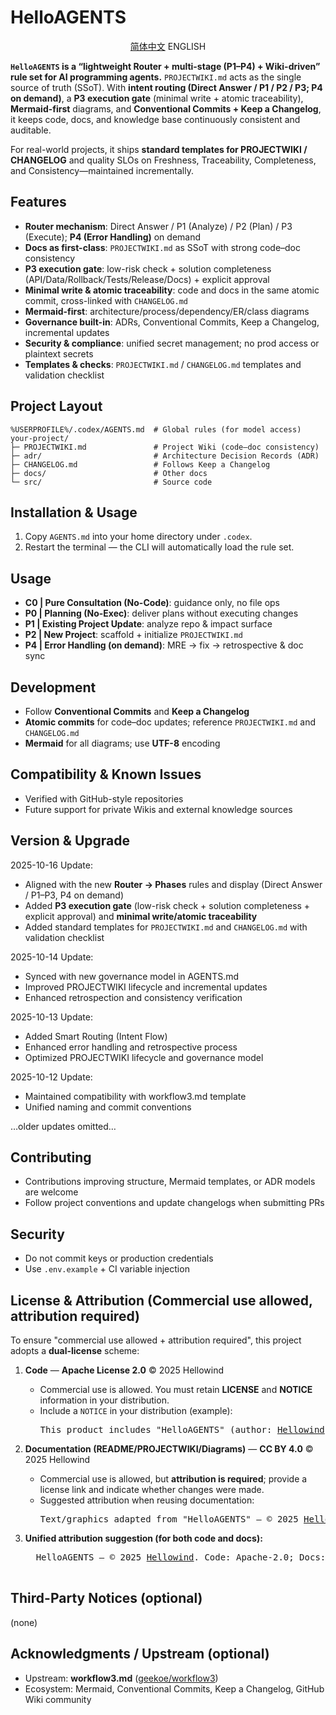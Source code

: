 <!-- README_EN.md -->
# HelloAGENTS

<p align="center"><a href="./README.md">简体中文</a>    ENGLISH</p>

**`HelloAGENTS` is a “lightweight Router + multi-stage (P1–P4) + Wiki-driven” rule set for AI programming agents.**
`PROJECTWIKI.md` acts as the single source of truth (SSoT). With **intent routing (Direct Answer / P1 / P2 / P3; P4 on demand)**, a **P3 execution gate** (minimal write + atomic traceability), **Mermaid-first** diagrams, and **Conventional Commits + Keep a Changelog**, it keeps code, docs, and knowledge base continuously consistent and auditable.

For real-world projects, it ships **standard templates for PROJECTWIKI / CHANGELOG** and quality SLOs on Freshness, Traceability, Completeness, and Consistency—maintained incrementally.

## Features
- **Router mechanism**: Direct Answer / P1 (Analyze) / P2 (Plan) / P3 (Execute); **P4 (Error Handling)** on demand
- **Docs as first-class**: `PROJECTWIKI.md` as SSoT with strong code–doc consistency
- **P3 execution gate**: low-risk check + solution completeness (API/Data/Rollback/Tests/Release/Docs) + explicit approval
- **Minimal write & atomic traceability**: code and docs in the same atomic commit, cross-linked with `CHANGELOG.md`
- **Mermaid-first**: architecture/process/dependency/ER/class diagrams
- **Governance built-in**: ADRs, Conventional Commits, Keep a Changelog, incremental updates
- **Security & compliance**: unified secret management; no prod access or plaintext secrets
- **Templates & checks**: `PROJECTWIKI.md` / `CHANGELOG.md` templates and validation checklist

## Project Layout
```
%USERPROFILE%/.codex/AGENTS.md  # Global rules (for model access)
your-project/
├─ PROJECTWIKI.md               # Project Wiki (code–doc consistency)
├─ adr/                         # Architecture Decision Records (ADR)
├─ CHANGELOG.md                 # Follows Keep a Changelog
├─ docs/                        # Other docs
└─ src/                         # Source code
```

## Installation & Usage
1. Copy `AGENTS.md` into your home directory under `.codex`.
2. Restart the terminal — the CLI will automatically load the rule set.

## Usage
- **C0 | Pure Consultation (No-Code)**: guidance only, no file ops
- **P0 | Planning (No-Exec)**: deliver plans without executing changes
- **P1 | Existing Project Update**: analyze repo & impact surface
- **P2 | New Project**: scaffold + initialize `PROJECTWIKI.md`
- **P4 | Error Handling (on demand)**: MRE → fix → retrospective & doc sync

## Development
- Follow **Conventional Commits** and **Keep a Changelog**
- **Atomic commits** for code–doc updates; reference `PROJECTWIKI.md` and `CHANGELOG.md`
- **Mermaid** for all diagrams; use **UTF-8** encoding

## Compatibility & Known Issues
- Verified with GitHub-style repositories
- Future support for private Wikis and external knowledge sources

## Version & Upgrade
2025-10-16 Update:
* Aligned with the new **Router → Phases** rules and display (Direct Answer / P1–P3, P4 on demand)
* Added **P3 execution gate** (low-risk check + solution completeness + explicit approval) and **minimal write/atomic traceability**
* Added standard templates for `PROJECTWIKI.md` and `CHANGELOG.md` with validation checklist

2025-10-14 Update:
* Synced with new governance model in AGENTS.md
* Improved PROJECTWIKI lifecycle and incremental updates
* Enhanced retrospection and consistency verification

2025-10-13 Update:
* Added Smart Routing (Intent Flow)
* Enhanced error handling and retrospective process
* Optimized PROJECTWIKI lifecycle and governance model

2025-10-12 Update:
* Maintained compatibility with workflow3.md template
* Unified naming and commit conventions

…older updates omitted…

## Contributing
- Contributions improving structure, Mermaid templates, or ADR models are welcome
- Follow project conventions and update changelogs when submitting PRs

## Security
- Do not commit keys or production credentials
- Use `.env.example` + CI variable injection

## License & Attribution (**Commercial use allowed, attribution required**)

To ensure "commercial use allowed + attribution required", this project adopts a **dual-license** scheme:

1. **Code** — **Apache License 2.0** © 2025 Hellowind
   - Commercial use is allowed. You must retain **LICENSE** and **NOTICE** information in your distribution.
   - Include a `NOTICE` in your distribution (example):
     <pre>
     This product includes "HelloAGENTS" (author: <a href="https://github.com/hellowind777/helloagents">Hellowind</a>), licensed under the Apache License 2.0.
     </pre>

2. **Documentation (README/PROJECTWIKI/Diagrams)** — **CC BY 4.0** © 2025 Hellowind
   - Commercial use is allowed, but **attribution is required**; provide a license link and indicate whether changes were made.
   - Suggested attribution when reusing documentation:
     <pre>
     Text/graphics adapted from "HelloAGENTS" — © 2025 <a href="https://github.com/hellowind777/helloagents">Hellowind</a>, CC BY 4.0.
     </pre>

3. **Unified attribution suggestion (for both code and docs):**
     <pre>
     HelloAGENTS — © 2025 <a href="https://github.com/hellowind777/helloagents">Hellowind</a>. Code: Apache-2.0; Docs: CC BY 4.0.
     </pre>

## Third-Party Notices (optional)

(none)

## Acknowledgments / Upstream (optional)
- Upstream: **workflow3.md** ([geekoe/workflow3](https://github.com/geekoe/workflow3))
- Ecosystem: Mermaid, Conventional Commits, Keep a Changelog, GitHub Wiki community
